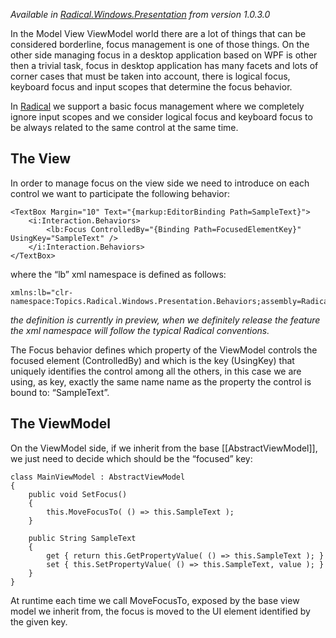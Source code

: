 *Available in  [Radical.Windows.Presentation](http://nuget.org/packages/Radical.Windows.Presentation) from version 1.0.3.0*

In the Model View ViewModel world there are a lot of things that can be considered borderline, focus management is one of those things. On the other side managing focus in a desktop application based on WPF is other then a trivial task, focus in desktop application has many facets and lots of corner cases that must be taken into account, there is logical focus, keyboard focus and input scopes that determine the focus behavior.

In [Radical](http://www.radicalframework.com/) we support a basic focus management where we completely ignore input scopes and we consider logical focus and keyboard focus to be always related to the same control at the same time.

## The View

In order to manage focus on the view side we need to introduce on each control we want to participate the following behavior:

	<TextBox Margin="10" Text="{markup:EditorBinding Path=SampleText}">
    	<i:Interaction.Behaviors>
    	    <lb:Focus ControlledBy="{Binding Path=FocusedElementKey}" UsingKey="SampleText" />
    	</i:Interaction.Behaviors>
	</TextBox>

where the “lb” xml namespace is defined as follows:

```
xmlns:lb="clr-namespace:Topics.Radical.Windows.Presentation.Behaviors;assembly=Radical.Windows.Presentation"
```

*the definition is currently in preview, when we definitely release the feature the xml namespace will follow the typical Radical conventions.*

The Focus behavior defines which property of the ViewModel controls the focused element (ControlledBy) and which is the key (UsingKey) that uniquely identifies the control among all the others, in this case we are using, as key, exactly the same name name as the property the control is bound to: “SampleText”.

## The ViewModel

On the ViewModel side, if we inherit from the base [[AbstractViewModel]], we just need to decide which should be the “focused” key:


	class MainViewModel : AbstractViewModel
	{
    	public void SetFocus() 
    	{
    	    this.MoveFocusTo( () => this.SampleText );
    	}

	    public String SampleText
	    {
	        get { return this.GetPropertyValue( () => this.SampleText ); }
	        set { this.SetPropertyValue( () => this.SampleText, value ); }
	    }
	}

At runtime each time we call MoveFocusTo, exposed by the base view model we inherit from, the focus is moved to the UI element identified by the given key.